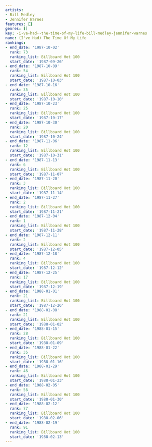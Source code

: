 ```yaml
---
artists:
- Bill Medley
- Jennifer Warnes
features: []
genres: []
key: -i-ve-had--the-time-of-my-life-bill-medley-jennifer-warnes
name: (I've Had) The Time Of My Life
rankings:
- end_date: '1987-10-02'
  rank: 73
  ranking_list: Billboard Hot 100
  start_date: '1987-09-26'
- end_date: '1987-10-09'
  rank: 54
  ranking_list: Billboard Hot 100
  start_date: '1987-10-03'
- end_date: '1987-10-16'
  rank: 35
  ranking_list: Billboard Hot 100
  start_date: '1987-10-10'
- end_date: '1987-10-23'
  rank: 25
  ranking_list: Billboard Hot 100
  start_date: '1987-10-17'
- end_date: '1987-10-30'
  rank: 20
  ranking_list: Billboard Hot 100
  start_date: '1987-10-24'
- end_date: '1987-11-06'
  rank: 12
  ranking_list: Billboard Hot 100
  start_date: '1987-10-31'
- end_date: '1987-11-13'
  rank: 6
  ranking_list: Billboard Hot 100
  start_date: '1987-11-07'
- end_date: '1987-11-20'
  rank: 3
  ranking_list: Billboard Hot 100
  start_date: '1987-11-14'
- end_date: '1987-11-27'
  rank: 2
  ranking_list: Billboard Hot 100
  start_date: '1987-11-21'
- end_date: '1987-12-04'
  rank: 1
  ranking_list: Billboard Hot 100
  start_date: '1987-11-28'
- end_date: '1987-12-11'
  rank: 2
  ranking_list: Billboard Hot 100
  start_date: '1987-12-05'
- end_date: '1987-12-18'
  rank: 4
  ranking_list: Billboard Hot 100
  start_date: '1987-12-12'
- end_date: '1987-12-25'
  rank: 17
  ranking_list: Billboard Hot 100
  start_date: '1987-12-19'
- end_date: '1988-01-01'
  rank: 21
  ranking_list: Billboard Hot 100
  start_date: '1987-12-26'
- end_date: '1988-01-08'
  rank: 21
  ranking_list: Billboard Hot 100
  start_date: '1988-01-02'
- end_date: '1988-01-15'
  rank: 28
  ranking_list: Billboard Hot 100
  start_date: '1988-01-09'
- end_date: '1988-01-22'
  rank: 35
  ranking_list: Billboard Hot 100
  start_date: '1988-01-16'
- end_date: '1988-01-29'
  rank: 46
  ranking_list: Billboard Hot 100
  start_date: '1988-01-23'
- end_date: '1988-02-05'
  rank: 56
  ranking_list: Billboard Hot 100
  start_date: '1988-01-30'
- end_date: '1988-02-12'
  rank: 77
  ranking_list: Billboard Hot 100
  start_date: '1988-02-06'
- end_date: '1988-02-19'
  rank: 91
  ranking_list: Billboard Hot 100
  start_date: '1988-02-13'
---
```


